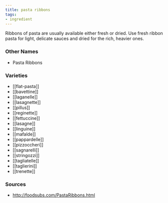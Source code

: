 ```yaml
---
title: pasta ribbons
tags:
- ingredient
---
```

Ribbons of pasta are usually available either fresh or dried. Use fresh ribbon pasta for light, delicate sauces and dried for the rich, heavier ones.

### Other Names

* Pasta Ribbons

### Varieties

* [[flat-pasta]]
* [[bavettine]]
* [[laganelle]]
* [[lasagnette]]
* [[pillus]]
* [[reginette]]
* [[fettuccine]]
* [[lasagne]]
* [[linguine]]
* [[mafalde]]
* [[pappardelle]]
* [[pizzoccheri]]
* [[sagnarelli]]
* [[stringozzi]]
* [[tagliatelle]]
* [[taglierini]]
* [[trenette]]

### Sources
* http://foodsubs.com/PastaRibbons.html
